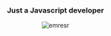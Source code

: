 <div align="center">
</h3>

<h3 align="center">
 
Just a Javascript developer
</h3>


<p><img align="center" src="https://github-readme-stats.vercel.app/api/top-langs?username=emresr&show_icons=true&locale=en&layout=compact" alt="emresr" /></p>

<br>

</div>



